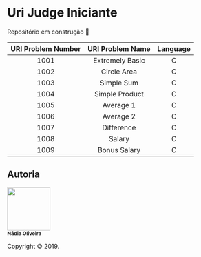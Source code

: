 
# Uri Judge Iniciante

Repositório em construção :rocket:

| **URI Problem Number** | **URI Problem Name** | **Language** |
|:------------------:|:----------------:|:--------:|
|        1001        |  Extremely Basic |     C    |
|        1002        |    Circle Area   |     C    |
|        1003        |    Simple Sum    |     C    |
|        1004        |  Simple Product  |     C    |
|        1005        |     Average 1    |     C    |
|        1006        |     Average 2    |     C    |
|        1007        |    Difference    |     C    |
|        1008        |      Salary      |     C    |
|        1009        |   Bonus Salary   |     C    |


## Autoria

[<img src="https://avatars0.githubusercontent.com/u/41811634?s=460&v=4" width="100px;"/><br/><sub><b>Nádia Oliveira</b></sub>](https://github.com/NadiaOliver)<br />

Copyright © 2019.
